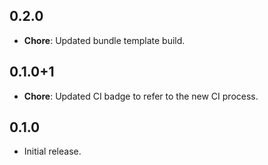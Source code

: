 ## 0.2.0

  - **Chore**: Updated bundle template build.

## 0.1.0+1

  - **Chore**: Updated CI badge to refer to the new CI process.

## 0.1.0

- Initial release.
